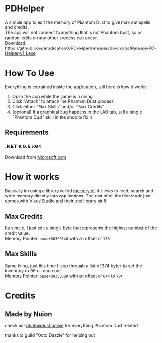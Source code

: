 # PDHelper  
A simple app to edit the memory of Phantom Dust to give max out spells and credits.  
The app will not connect to anything that is not Phantom Dust, so no random edits on any other process can occur.  
Download: https://github.com/eradication0/PDHelper/releases/download/Release/PD-Helper-v1.1.exe  
  
# How To Use  
Everything is explained inside the application, still here is how it works
1. Open the app while the game is running
2. Click "Attach" to attach the Phantom Dust process
3. Click either "Max Skills" and/or "Max Credits"
4. (optional) if a graphical bug happens in the LAB tab, sell a single "Phantom Dust" skill in the shop to fix it
 
## Requirements
### .NET 6.0.5 x64
Download from [Microsoft.com](https://dotnet.microsoft.com/en-us/download/dotnet/thank-you/runtime-desktop-6.0.5-windows-x64-installer)

# How it works 
Basically im using a library called [memory.dll](https://github.com/erfg12/memory.dll) it allows to read, search and write memory directly into applications. The rest of all the files/code just comes with VisualStudio and their .net library stuff. 

## Max Credits
Its simple, I just edit a single byte that represents the highest number of the credit value.  
Memory Pointer: ``base+003ED640`` with an offset of ``13B``  
## Max Skills
Same thing, just this time I loop through a list of 374 bytes to set the inventory to 99 on each one.  
Memory Pointer: ``base+003ED6B8`` with an offset of ``644`` to ``7BA``  
  
# Credits
## Made by Nuion
check out [phatomdust.online](https://phantomdust.online/) for everything Phantom Dust related  
  
thanks to guild "Octo Dazzle" for helping out
